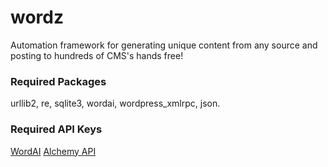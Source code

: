 # wordz
Automation framework for generating unique content from any source and posting to hundreds of CMS's hands free!

### Required Packages
urllib2, re, sqlite3, wordai, wordpress_xmlrpc, json.

### Required API Keys
[WordAI](https://wordai.com/api.php)
[Alchemy API](http://www.alchemyapi.com/api/register.html)
